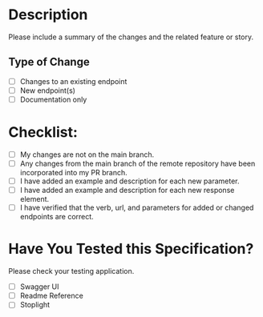 # Description

Please include a summary of the changes and the related feature or story.

## Type of Change

- [ ] Changes to an existing endpoint
- [ ] New endpoint(s)
- [ ] Documentation only

# Checklist:

- [ ] My changes are not on the main branch.
- [ ] Any changes from the main branch of the remote repository have been incorporated into my PR branch.
- [ ] I have added an example and description for each new parameter.
- [ ] I have added an example and description for each new response element.
- [ ] I have verified that the verb, url, and parameters for added or changed endpoints are correct.

# Have You Tested this Specification?

Please check your testing application.

- [ ] Swagger UI
- [ ] Readme Reference
- [ ] Stoplight
